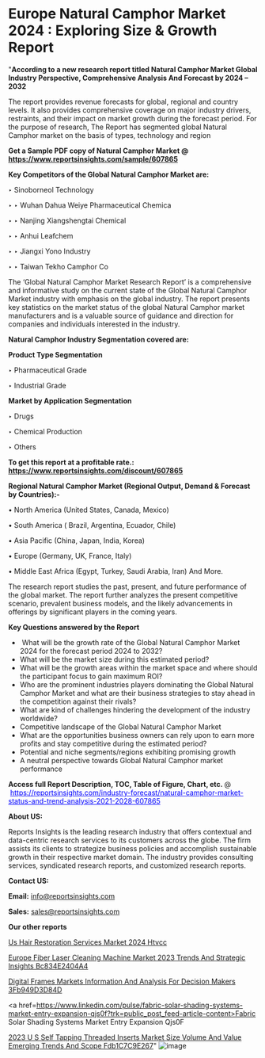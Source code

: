 # Europe Natural Camphor Market 2024 : Exploring Size & Growth Report

"<strong>According to a new research report titled Natural Camphor Market Global Industry Perspective, Comprehensive Analysis And Forecast by 2024 – 2032</strong>

The report provides revenue forecasts for global, regional and country levels. It also provides comprehensive coverage on major industry drivers, restraints, and their impact on market growth during the forecast period. For the purpose of research, The Report has segmented global Natural Camphor market on the basis of types, technology and region

<strong>Get a Sample PDF copy of Natural Camphor Market </strong><strong>@<a href=https://www.reportsinsights.com/sample/607865 style=color:#0000ff;> https://www.reportsinsights.com/sample/607865</a></strong></font>

<strong>Key Competitors of the Global Natural Camphor Market are:</strong>

‣ Sinoborneol Technology

‣ 
‣ Wuhan Dahua Weiye Pharmaceutical Chemica

‣ 
‣ Nanjing Xiangshengtai Chemical

‣ 
‣ Anhui Leafchem

‣ 
‣ Jiangxi Yono Industry

‣ 
‣ Taiwan Tekho Camphor Co

The ‘Global Natural Camphor Market Research Report’ is a comprehensive and informative study on the current state of the Global Natural Camphor Market industry with emphasis on the global industry. The report presents key statistics on the market status of the global Natural Camphor market manufacturers and is a valuable source of guidance and direction for companies and individuals interested in the industry.

<strong>Natural Camphor Industry Segmentation covered are:</strong>

<strong>Product Type Segmentation</strong>

‣    Pharmaceutical Grade

‣ Industrial Grade

<strong>Market by Application Segmentation</strong>

‣   Drugs

‣ Chemical Production

‣ Others

<strong>To get this report at a profitable rate.: <a href=https://www.reportsinsights.com/discount/607865 style=color:#0000ff;>https://www.reportsinsights.com/discount/607865</a></strong></font>

<strong>Regional Natural Camphor Market (Regional Output, Demand &amp; Forecast by Countries):-</strong>

• North America (United States, Canada, Mexico)

• South America ( Brazil, Argentina, Ecuador, Chile)

• Asia Pacific (China, Japan, India, Korea)

• Europe (Germany, UK, France, Italy)

• Middle East Africa (Egypt, Turkey, Saudi Arabia, Iran) And More.

The research report studies the past, present, and future performance of the global market. The report further analyzes the present competitive scenario, prevalent business models, and the likely advancements in offerings by significant players in the coming years.

<strong>Key Questions answered by the Report</strong>
<ul>
  <li> What will be the growth rate of the Global Natural Camphor Market 2024 for the forecast period 2024 to 2032?</li>
  <li>What will be the market size during this estimated period?</li>
  <li>What will be the growth areas within the market space and where should the participant focus to gain maximum ROI?</li>
  <li>Who are the prominent industries players dominating the Global Natural Camphor Market and what are their business strategies to stay ahead in the competition against their rivals?</li>
  <li>What are kind of challenges hindering the development of the industry worldwide?</li>
  <li>Competitive landscape of the Global Natural Camphor Market</li>
  <li>What are the opportunities business owners can rely upon to earn more profits and stay competitive during the estimated period?</li>
  <li>Potential and niche segments/regions exhibiting promising growth</li>
  <li>A neutral perspective towards Global Natural Camphor market performance</li>
</ul>
<strong>Access full Report Description, TOC, Table of Figure, Chart, etc. </strong>@  <a href=https://reportsinsights.com/industry-forecast/natural-camphor-market-status-and-trend-analysis-2021-2028-607865 style=color:#0000ff;>https://reportsinsights.com/industry-forecast/natural-camphor-market-status-and-trend-analysis-2021-2028-607865</a></font>

<strong><strong>About US</strong>:</strong>

Reports Insights is the leading research industry that offers contextual and data-centric research services to its customers across the globe. The firm assists its clients to strategize business policies and accomplish sustainable growth in their respective market domain. The industry provides consulting services, syndicated research reports, and customized research reports.

<strong>Contact US:</strong>

<p class=""""><b>Email:</b> <a href=mailto:info@reportsinsights.com>info@reportsinsights.com</a></p>
<p class=""""><b>Sales:</b> <a href=mailto:sales@reportsinsights.com>sales@reportsinsights.com</a></p>

<strong>Our other reports</strong>

<a href=https://www.linkedin.com/pulse/us-hair-restoration-services-market-2024--htvcc/>Us Hair Restoration Services Market 2024  Htvcc</a>

<a href=https://medium.com/@aryawankhede943/europe-fiber-laser-cleaning-machine-market-2023-trends-and-strategic-insights-bc834e2404a4>Europe Fiber Laser Cleaning Machine Market 2023 Trends And Strategic Insights Bc834E2404A4</a>

<a href=https://medium.com/@jagruti.reportsinsights/digital-frames-markets-information-and-analysis-for-decision-makers-3fb949d3d84d>Digital Frames Markets Information And Analysis For Decision Makers 3Fb949D3D84D</a>

<a href=https://www.linkedin.com/pulse/fabric-solar-shading-systems-market-entry-expansion-qjs0f?trk=public_post_feed-article-content>Fabric Solar Shading Systems Market Entry Expansion Qjs0F</a>

<a href=https://medium.com/@nadeemkazi0003/2023-u-s-self-tapping-threaded-inserts-market-size-volume-and-value-emerging-trends-and-scope-fdb1c7c9e267>2023 U S Self Tapping Threaded Inserts Market Size Volume And Value Emerging Trends And Scope Fdb1C7C9E267</a>"
![image](https://github.com/Reportsinsights123/RIgrowth/assets/158415881/331ceb55-2668-40ec-9c0b-e8612118680e)
